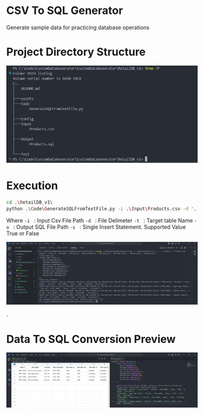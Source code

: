 # CSV To SQL Generator

Generate sample data for practicing database operations

# Project Directory Structure

![screenshot](./RetailDB_v1/Assets/DirectoryStructure.PNG)

# Execution

```bash
cd .\RetailDB_v1\
python .\Code\GenerateSQLFromTextFile.py -i .\Input\Products.csv -d ',' -t Products -o Products.sql -s Yes

```

Where
`-i `  : Input Csv File Path
`-d `  : File Delimeter
`-t `  : Target table Name
`-o `  : Output SQL File Path
`-s `  : Single Insert Statement. Supported Value True or False

![alt text](.\RetailDB_v1\Assets\ExeccuteTheCode.PNG)

.

# Data To SQL Conversion Preview

![screenshot](./RetailDB_v1/Assets/Conversion.PNG)

